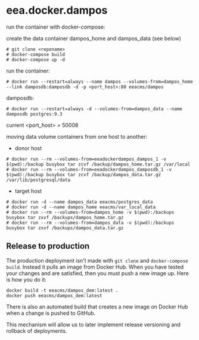 # eea.docker.dampos

run the container with docker-compose:

create the data container dampos_home and dampos_data (see below)

```
# git clone <reponame>
# docker-compose build 
# docker-compose up -d
```

run the container: 

```
# docker run --restart=always --name dampos --volumes-from=dampos_home --link damposdb:damposdb -d -p <port_host>:80 eeacms/dampos
```

damposdb:

```
# docker run --restart=always -d --volumes-from=dampos_data --name damposdb postgres:9.3
```

current <port_host> = 50008

moving data volume containers from one host to another:

- donor host

```
# docker run --rm --volumes-from=eeadockerdampos_dampos_1 -v $(pwd):/backup busybox tar zcvf /backup/dampos_home.tar.gz /var/local
# docker run --rm --volumes-from=eeadockerdampos_damposdb_1 -v $(pwd):/backup busybox tar zcvf /backup/dampos_data.tar.gz /var/lib/postgresql/data
```

- target host

```
# docker run -d --name dampos_data eeacms/postgres_data
# docker run -d --name dampos_home eeacms/var_local_data
# docker run --rm --volumes-from=dampos_home -v $(pwd):/backups busybox tar zxvf /backups/dampos_home.tar.gz
# docker run --rm --volumes-from=dampos_data -v $(pwd):/backups busybox tar zxvf /backups/dampos_data.tar.gz
```

## Release to production

The production deployment isn't made with `git clone` and `docker-compose build`.
Instead it pulls an image from Docker Hub. When you have tested your changes
and are satisfied, then you must push a new image up. Here is how you do it:

    docker build -t eeacms/dampos_dem:latest .
    docker push eeacms/dampos_dem:latest

There is also an automated build that creates a new image on Docker Hub when a change is pushed to GitHub.

This mechanism will allow us to later implement release versioning and rollback of deployments.

